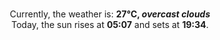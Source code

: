 <p  align="center"><br/>Currently, the weather is: <b> 27°C, <i>overcast clouds</i></b></br>Today, the sun rises at <b>05:07</b> and sets at <b>19:34</b>.</p>